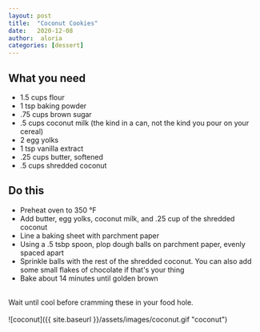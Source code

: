 ```yaml
---
layout: post
title:  "Coconut Cookies"
date:   2020-12-08
author:  aloria
categories: [dessert]
---
```

## What you need
* 1.5 cups flour
* 1 tsp baking powder
* .75 cups brown sugar
* .5 cups coconut milk (the kind in a can, not the kind you pour on your cereal)
* 2 egg yolks
* 1 tsp vanilla extract
* .25 cups butter, softened
* .5 cups shredded coconut

## Do this
* Preheat oven to 350 °F
* Add butter, egg yolks, coconut milk, and .25 cup of the shredded coconut
* Line a baking sheet with parchment paper
* Using a .5 tsbp spoon, plop dough balls on parchment paper, evenly spaced apart
* Sprinkle balls with the rest of the shredded coconut. You can also add some small flakes of chocolate if that's your thing
* Bake about 14 minutes until golden brown <br/>
<br/>
Wait until cool before cramming these in your food hole.<br/>
<br/>
![coconut]({{ site.baseurl }}/assets/images/coconut.gif "coconut")
